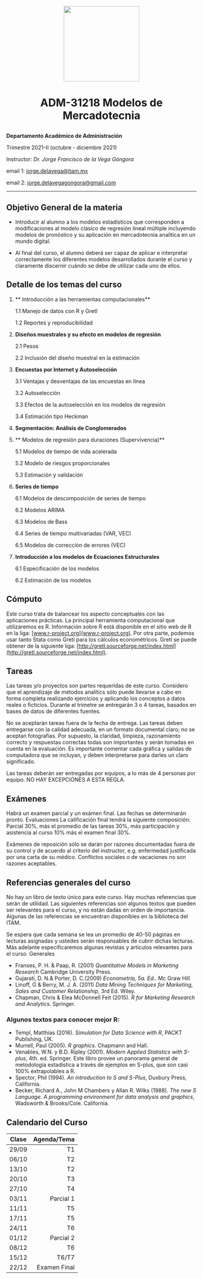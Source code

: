 <p align ="center">
 <img width = "200" src = "../images/itam.gif">
</p>

# <p align = "center"> ADM-31218 Modelos de Mercadotecnia</p>
**Departamento Académico de Administración**

Trimestre 2021-II (octubre - diciembre 2021)
 
Instructor: *Dr. Jorge Francisco de la Vega Góngora*
 
email 1: <a href="mailto:jorge.delavega@itam.com">jorge.delavega@itam.mx</a>

email 2: <a href="mailto:jorge.delavegagongora@gmail.com">jorge.delavegagongora@gmail.com</a>

----------------

## Objetivo General de la materia

- Introducir al alumno a los modelos estadísticos que corresponden a modificaciones al modelo clásico de regresión lineal múltiple incluyendo modelos de pronóstico y su aplicación en mercadotecnia analítica en un mundo digital. 

- Al final del curso, el alumno deberá ser capaz de aplicar e interpretar correctamente los diferentes modelos desarrollados durante el curso y claramente discernir cuándo se debe de utilizar cada uno de ellos.


## Detalle de los temas del curso

1. ** Introducción a las herramientas computacionales**

    1.1 Manejo de datos con R y Gretl

    1.2 Reportes y reproducibilidad

2. **Diseños muestrales y su efecto en modelos de regresión**

    2.1 Pesos

    2.2 Inclusión del diseño muestral en la estimación

3. **Encuestas por Internet y Autoselección**

    3.1 Ventajas y desventajas de las encuestas en línea
    
    3.2 Autoselección
    
    3.3 Efectos de la autoselección en los modelos de regresión
    
    3.4 Estimación tipo Heckman

4. **Segmentación: Análisis de Conglomerados**


5. ** Modelos de regresión para duraciones (Supervivencia)**
    
    5.1 Modelos de tiempo de vida acelerada

    5.2 Modelo de riesgos proporcionales
    
    5.3 Estimación y validación

6. **Series de tiempo**

    6.1 Modelos de descomposición de series de tiempo

    6.2 Modelos ARIMA

    6.3 Modelos de Bass

    6.4 Series de tiempo multivariadas (VAR, VEC)

    6.5 Modelos de corrección de errores (VEC)

7. **Introducción a los modelos de Ecuaciones Estructurales**

    6.1 Especificación de los modelos

    6.2 Estimación de los modelos

## Cómputo
Este curso trata de balancear los aspecto conceptuales con las aplicaciones prácticas. La principal herramienta computacional que utilizaremos es R. Información sobre R está disponible en el sitio web de R en la liga: [www.r-project.org](www.r-project.org). Por otra parte, podemos usar tanto Stata como Gretl para los cálculos econométricos. Gretl se puede obtener de la siguiente liga: [http://gretl.sourceforge.net/index.html](http://gretl.sourceforge.net/index.html).


## Tareas
Las tareas y/o proyectos son partes requeridas de este curso. Considero que el aprendizaje de métodos analítics sólo puede llevarse a cabo en forma completa realizando ejercicios y aplicando los conceptos a datos reales o ficticios. Durante el trimetre se entregarán 3 o 4 tareas, basados en bases de datos de diferentes fuentes.

No se aceptarán tareas fuera de la fecha de entrega. Las tareas deben entregarse con la calidad adecuada, en un formato documental claro; no se aceptan fotografías. Por supuesto, la claridad, limpieza, razonamiento correcto y respuestas correctas todas son importantes y serán tomadas en cuenta en la evaluación. Es importante comentar cada gráfica y salidas de computadora que se incluyan, y deben interpretarse para darles un claro significado.

Las tareas deberán ser entregadas por equipos, a lo más de 4 personas por equipo. NO HAY EXCEPCIONES A ESTA REGLA.

## Exámenes
Habrá un examen parcial y un exámen final. Las fechas se determinarán pronto.
Evaluaciones
La calificación final tendrá la siguiente composición: Parcial 30%, más el promedio de las tareas 30%, más participación y asistencia al curso 10% más el examen final 30%.

Exámenes de reposición sólo se darán por razones documentadas fuera de su control y de acuerdo al criterio del instructor, e.g. enfermedad justificada por una carta de su médico. Conflictos sociales o de vacaciones no son razones aceptables.

## Referencias generales del curso

No hay un libro de texto único para este curso. Hay muchas referencias que serán de utilidad. Las siguientes referencias son algunos textos que pueden ser relevantes para el curso, y no están dadas en orden de importancia. Algunas de las referencias se encuentran disponibles en la biblioteca del ITAM.

Se espera que cada semana se lea un promedio de 40-50 páginas en lecturas asignadas y ustedes serán responsables de cubrir dichas lecturas. Más adelante especificaremos algunas revistas y artículos relevantes para el curso.
Generales

- Franses, P. H. & Paap, R. (2001) *Quantitative Models in Marketing Research* Cambridge University Press.
- Gujarati, D. N.& Porter, D. C.(2009) *Econometría, 5a. Ed.*. Mc Graw Hill
- Linoff, G & Berry, M. J. A.  (2011) *Data Mining Techniques for Marketing, Sales and Customer Relationship*, 3rd Ed. Wiley.
- Chapman, Chris & Elea McDonnell Feit (2015). *R for Marketing Research and Analytics*. Springer.

### Algunos textos para conocer mejor R:

- Templ, Matthias (2016). *Simulation for Data Science with R*, PACKT Publishing, UK.
- Murrell, Paul (2005). *R graphics*. Chapmann and Hall.
- Venables, W.N. y B.D. Ripley (2001). *Modern Applied Statistics with S-plus*, 4th. ed. Springer. 
Este libro provee un panorama general de metodología estadística a través de ejemplos en S-plus, que son casi 100% extrapolables a R.
- Spector, Phil (1994). *An introduction to S and S-Plus*, Duxbury Press, California.
- Becker, Richard A., John M Chambers y Allan R. Wilks (1988). *The new S Language. A programming environment for data analysis and graphics*, Wadsworth & Brooks/Cole. California.


## Calendario del Curso


|Clase   | Agenda/Tema  |
|:------:|-------------:|
|29/09   | T1           |
|06/10   | T2           |
|13/10   | T2           |
|20/10   | T3           |
|27/10   | T4           |
|03/11   | Parcial 1    |
|11/11   | T5           |
|17/11   | T5           |
|24/11   | T6           |
|01/12   | Parcial 2    |
|08/12   | T6           |
|15/12   | T6/T7        |
|22/12   | Examen Final |
